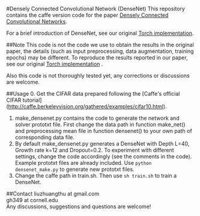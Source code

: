 #Densely Connected Convolutional Network (DenseNet)
This repository contains the caffe version code for the paper [Densely Connected Convolutional Networks](http://arxiv.org/abs/1608.06993). 

For a brief introduction of DenseNet, see our original [Torch implementation](https://github.com/liuzhuang13/DenseNet).

##Note
This code is not the code we use to obtain the results in the original paper, the details (such as input preprocessing, data augmentation, training epochs) may be different. To reproduce the results reported in our paper, see our original [Torch implementation](https://github.com/liuzhuang13/DenseNet#introduction) .

Also this code is not thoroughly tested yet, any corrections or discussions are welcome. 

##Usage 
0. Get the CIFAR data prepared following the [Caffe's official CIFAR tutorial] (http://caffe.berkeleyvision.org/gathered/examples/cifar10.html).
1. make\_densenet.py contains the code to generate the network and solver prototxt file. First change the data path in function make\_net() and preprocessing mean file in function densenet() to your own path of corresponding data file.
2. By default make\_densenet.py generates a DenseNet with Depth L=40, Growth rate k=12 and Dropout=0.2. To experiment with different settings, change the code accordingly (see the comments in the code). Example prototxt files are already included. Use ```python densenet_make.py``` to generate new prototxt files.
3. Change the caffe path in train.sh. Then use ```sh train.sh``` to train a DenseNet.

##Contact
liuzhuangthu at gmail.com  
gh349 at cornell.edu   
Any discussions, suggestions and questions are welcome!



